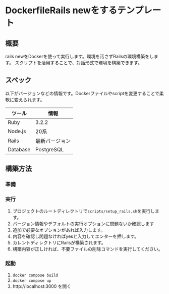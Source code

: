 # DockerfileRails newをするテンプレート

## 概要
rails newをDockerを使って実行します。環境を汚さずRailsの環境構築をします。
スクリプトを活用することで、対話形式で環境を構築できます。

## スペック

以下がバージョンなどの情報です。Dockerファイルやscriptを変更することで柔軟に変えられます。

|ツール|情報|
|---|---|
|Ruby|3.2.2|
|Node.js|20系|
|Rails|最新バージョン|
|Database|PostgreSQL|

## 構築方法

### 準備

### 実行

1. プロジェクトのルートディレクトリで`scripts/setup_rails.sh`を実行します。
2. バージョン情報やデフォルトの実行オプションに問題ないか確認します
3. 追加で必要なオプションがあれば入力します。
4. 内容を確認し問題なければyesと入力してエンターを押します。
5. カレントディレクトリにRailsが構築されます。
6. 構築内容が正しければ、不要ファイルの削除コマンドを実行してください。

### 起動

1. `docker compose build`
2. `docker compose up`
3. http://localhost:3000 を開く
